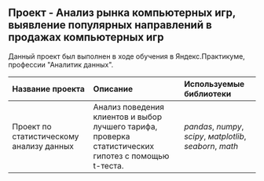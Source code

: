 ## Проект - Анализ рынка компьютерных игр, выявление популярных направлений в продажах компьютерных игр

Данный проект был выполнен в ходе обучения в Яндекс.Практикуме, профессии "Аналитик данных".

| Название проекта | Описание | Используемые библиотеки | 
| :---------------------- | :---------------------- | :---------------------- |
| Проект по статистическому анализу данных | Анализ поведения клиентов и выбор лучшего тарифа, проверка статистических гипотез с помощью t-теста. | *pandas*, *numpy*, *scipy*, *мatplotlib*, *seaborn*, *math* |


